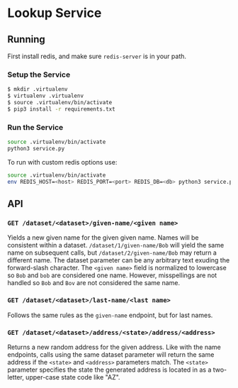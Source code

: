 # Lookup Service

## Running

First install redis, and make sure `redis-server` is in your path.

### Setup the Service

```bash
$ mkdir .virtualenv
$ virtualenv .virtualenv
$ source .virtualenv/bin/activate
$ pip3 install -r requirements.txt
```

### Run the Service

```bash
source .virtualenv/bin/activate
python3 service.py
```

To run with custom redis options use:

```bash
source .virtualenv/bin/activate
env REDIS_HOST=<host> REDIS_PORT=<port> REDIS_DB=<db> python3 service.py
```

## API

### `GET /dataset/<dataset>/given-name/<given name>`

Yields a new given name for the given given name. Names will be consistent within
a dataset. `/dataset/1/given-name/Bob` will yield the same name on subsequent
calls, but `/dataset/2/given-name/Bob` may return a different name. The dataset
parameter can be any arbitrary text exuding the forward-slash character. The
`<given name>` field is normalized to lowercase so `Bob` and `bob` are considered
one name. However, misspellings are not handled so `Bob` and `Bov` are not considered
the same name.

### `GET /dataset/<dataset>/last-name/<last name>`

Follows the same rules as the `given-name` endpoint, but for last names.

### `GET /dataset/<dataset>/address/<state>/address/<address>`

Returns a new random address for the given address. Like with the name endpoints,
calls using the same dataset parameter will return the same address if the `<state>`
and `<address>` parameters match. The `<state>` parameter specifies the state the
generated address is located in as a two-letter, upper-case state code like "AZ".
